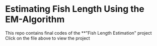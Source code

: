 # Estimating Fish Length Using the EM-Algorithm
This repo contains final codes of the **"Fish Length Estimation" project 
Click on the file above to view the project
